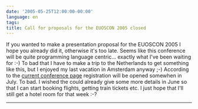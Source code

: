 ```yaml
---
date: '2005-05-25T12:00:00-00:00'
language: en
tags:
title: Call for proposals for the EUOSCON 2005 closed
---
```



If you wanted to make a presentation proposal for the EUOSCON 2005 I hope you already did it, otherwise it's too late. Seems like this conference will be quite programming language centric...  exactly what I've been waiting for :-) To bad that I have to make a trip to the Netherlands to get something like this, but I enjoyed my last vacation in Amsterdam anyway ;-) According to the <a href="http://conferences.oreillynet.com/cs/eurooscon/create/e_sess">current conference page</a> registration will be opened somewhen in July. To bad. I wished the could already give some more details in June so that I can start booking flights, getting train tickets etc. I just hope that I'll still get a hotel room for that week :-?

-------------------------------

